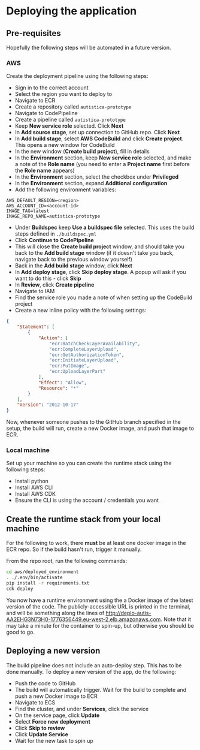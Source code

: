 # Deploying the application

## Pre-requisites

Hopefully the following steps will be automated in a future version.

### AWS

Create the deployment pipeline using the following steps:

- Sign in to the correct account
- Select the region you want to deploy to
- Navigate to ECR
- Create a repository called `autistica-prototype`
- Navigate to CodePipeline
- Create a pipeline called `autistica-prototype`
- Keep **New service role** selected. Click **Next**
- In **Add source stage**, set up connection to GitHub repo. Click **Next**
- In **Add build stage**, select **AWS CodeBuild** and click **Create project**. This opens a new window for CodeBuild
- In the new window (**Create build project**), fill in details
- In the **Environment** section, keep **New service role** selected, and make a note of the **Role name**
(you need to enter a **Project name** first before the **Role name** appears)
- In the **Environment** section, select the checkbox under **Privileged**
- In the **Environment** section, expand **Additional configuration**
- Add the following environment variables:

```
AWS_DEFAULT_REGION=<region>
AWS_ACCOUNT_ID=<account-id>
IMAGE_TAG=latest
IMAGE_REPO_NAME=autistica-prototype
```

- Under **Buildspec** keep **Use a buildspec file** selected. This uses the build steps defined in `./buildspec.yml`
- Click **Continue to CodePipeline**
- This will close the **Create build project** window, and should take you back to the **Add build stage** window
(if it doesn't take you back, navigate back to the previous window yourself)
- Back in the **Add build stage** window, click **Next** 
- In **Add deploy stage**, click **Skip deploy stage**. A popup will ask if you want to do this - click **Skip**
- In **Review**, click **Create pipeline**
- Navigate to IAM
- Find the service role you made a note of when setting up the CodeBuild project
- Create a new inline policy with the following settings:

```json
{
    "Statement": [
        {
            "Action": [
                "ecr:BatchCheckLayerAvailability",
                "ecr:CompleteLayerUpload",
                "ecr:GetAuthorizationToken",
                "ecr:InitiateLayerUpload",
                "ecr:PutImage",
                "ecr:UploadLayerPart"
            ],
            "Effect": "Allow",
            "Resource": "*"
        }
    ],
    "Version": "2012-10-17"
}
```

Now, whenever someone pushes to the GitHub branch specified in the setup, the build will run, create a new Docker
image, and push that image to ECR.

### Local machine

Set up your machine so you can create the runtime stack using the following steps:

- Install python
- Install AWS CLI
- Install AWS CDK
- Ensure the CLI is using the account / credentials you want


## Create the runtime stack from your local machine

For the following to work, there **must** be at least one docker image in the ECR repo. So if the build hasn't run,
trigger it manually.

From the repo root, run the following commands:

```bash
cd aws/deployed_environment
. ./.env/bin/activate
pip install -r requirements.txt
cdk deploy
```

You now have a runtime environment using the a Docker image of the latest version of the code. The publicly-accessible
URL is printed in the terminal, and will be something along the lines of
http://deplo-autis-AA2EHG3N73H0-1776356449.eu-west-2.elb.amazonaws.com. Note that it may take a minute for the 
container to spin-up, but otherwise you should be good to go.


## Deploying a new version

The build pipeline does not include an auto-deploy step. This has to be done manually. To deploy a new version
of the app, do the following:

- Push the code to GitHub
- The build will automatically trigger. Wait for the build to complete and push a new Docker image to ECR
- Navigate to ECS
- Find the cluster, and under **Services**, click the service
- On the service page, click **Update**
- Select **Force new deployment**
- Click **Skip to review**
- Click **Update Service**
- Wait for the new task to spin up
